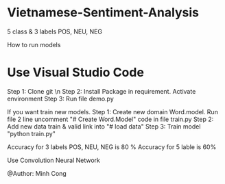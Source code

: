 # Vietnamese-Sentiment-Analysis
5 class &amp; 3 labels POS, NEU, NEG

How to run models

# Use Visual Studio Code
Step 1: Clone git \n
Step 2: Install Package in requirement. Activate environment
Step 3: Run file demo.py

If you want train new models. 
Step 1: Create new domain Word.model. Run file 2 line uncomment "# Create Word.Model" code in file train.py
Step 2: Add new data train & valid link into "# load data"
Step 3: Train model "python train.py"

Accuracy for 3 labels POS, NEU, NEG is 80 %
Accuracy for 5 lable is 60%

Use Convolution Neural Network

@Author: Minh Cong
